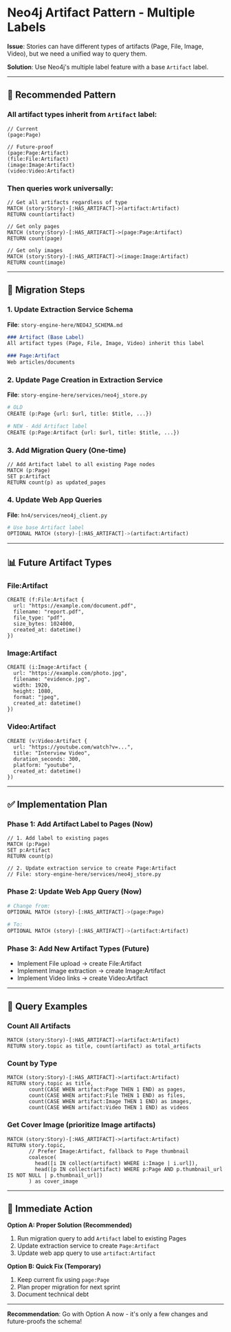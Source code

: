 # Neo4j Artifact Pattern - Multiple Labels

**Issue**: Stories can have different types of artifacts (Page, File, Image, Video), but we need a unified way to query them.

**Solution**: Use Neo4j's multiple label feature with a base `Artifact` label.

---

## 🎯 Recommended Pattern

### All artifact types inherit from `Artifact` label:

```cypher
// Current
(page:Page)

// Future-proof
(page:Page:Artifact)
(file:File:Artifact)
(image:Image:Artifact)
(video:Video:Artifact)
```

### Then queries work universally:

```cypher
// Get all artifacts regardless of type
MATCH (story:Story)-[:HAS_ARTIFACT]->(artifact:Artifact)
RETURN count(artifact)

// Get only pages
MATCH (story:Story)-[:HAS_ARTIFACT]->(page:Page:Artifact)
RETURN count(page)

// Get only images
MATCH (story:Story)-[:HAS_ARTIFACT]->(image:Image:Artifact)
RETURN count(image)
```

---

## 🔧 Migration Steps

### 1. Update Extraction Service Schema

**File**: `story-engine-here/NEO4J_SCHEMA.md`

```markdown
### Artifact (Base Label)
All artifact types (Page, File, Image, Video) inherit this label

### Page:Artifact
Web articles/documents
```

### 2. Update Page Creation in Extraction Service

**File**: `story-engine-here/services/neo4j_store.py`

```python
# OLD
CREATE (p:Page {url: $url, title: $title, ...})

# NEW - Add Artifact label
CREATE (p:Page:Artifact {url: $url, title: $title, ...})
```

### 3. Add Migration Query (One-time)

```cypher
// Add Artifact label to all existing Page nodes
MATCH (p:Page)
SET p:Artifact
RETURN count(p) as updated_pages
```

### 4. Update Web App Queries

**File**: `hn4/services/neo4j_client.py`

```python
# Use base Artifact label
OPTIONAL MATCH (story)-[:HAS_ARTIFACT]->(artifact:Artifact)
```

---

## 📊 Future Artifact Types

### File:Artifact
```cypher
CREATE (f:File:Artifact {
  url: "https://example.com/document.pdf",
  filename: "report.pdf",
  file_type: "pdf",
  size_bytes: 1024000,
  created_at: datetime()
})
```

### Image:Artifact
```cypher
CREATE (i:Image:Artifact {
  url: "https://example.com/photo.jpg",
  filename: "evidence.jpg",
  width: 1920,
  height: 1080,
  format: "jpeg",
  created_at: datetime()
})
```

### Video:Artifact
```cypher
CREATE (v:Video:Artifact {
  url: "https://youtube.com/watch?v=...",
  title: "Interview Video",
  duration_seconds: 300,
  platform: "youtube",
  created_at: datetime()
})
```

---

## ✅ Implementation Plan

### Phase 1: Add Artifact Label to Pages (Now)
```cypher
// 1. Add label to existing pages
MATCH (p:Page)
SET p:Artifact
RETURN count(p)

// 2. Update extraction service to create Page:Artifact
// File: story-engine-here/services/neo4j_store.py
```

### Phase 2: Update Web App Query (Now)
```python
# Change from:
OPTIONAL MATCH (story)-[:HAS_ARTIFACT]->(page:Page)

# To:
OPTIONAL MATCH (story)-[:HAS_ARTIFACT]->(artifact:Artifact)
```

### Phase 3: Add New Artifact Types (Future)
- Implement File upload → create File:Artifact
- Implement Image extraction → create Image:Artifact
- Implement Video links → create Video:Artifact

---

## 🎨 Query Examples

### Count All Artifacts
```cypher
MATCH (story:Story)-[:HAS_ARTIFACT]->(artifact:Artifact)
RETURN story.topic as title, count(artifact) as total_artifacts
```

### Count by Type
```cypher
MATCH (story:Story)-[:HAS_ARTIFACT]->(artifact:Artifact)
RETURN story.topic as title,
       count(CASE WHEN artifact:Page THEN 1 END) as pages,
       count(CASE WHEN artifact:File THEN 1 END) as files,
       count(CASE WHEN artifact:Image THEN 1 END) as images,
       count(CASE WHEN artifact:Video THEN 1 END) as videos
```

### Get Cover Image (prioritize Image artifacts)
```cypher
MATCH (story:Story)-[:HAS_ARTIFACT]->(artifact:Artifact)
RETURN story.topic,
       // Prefer Image:Artifact, fallback to Page thumbnail
       coalesce(
         head([i IN collect(artifact) WHERE i:Image | i.url]),
         head([p IN collect(artifact) WHERE p:Page AND p.thumbnail_url IS NOT NULL | p.thumbnail_url])
       ) as cover_image
```

---

## 🚀 Immediate Action

**Option A: Proper Solution (Recommended)**
1. Run migration query to add `Artifact` label to existing Pages
2. Update extraction service to create `Page:Artifact`
3. Update web app query to use `artifact:Artifact`

**Option B: Quick Fix (Temporary)**
1. Keep current fix using `page:Page`
2. Plan proper migration for next sprint
3. Document technical debt

---

**Recommendation**: Go with Option A now - it's only a few changes and future-proofs the schema!

